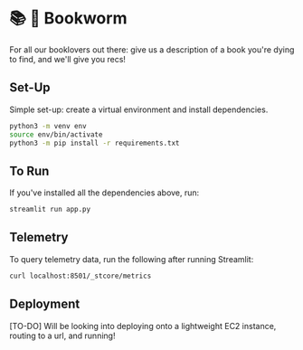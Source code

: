 # 📚 🐛 Bookworm
For all our booklovers out there: give us a description of a book you're dying to find, and we'll give you recs!

## Set-Up

Simple set-up: create a virtual environment and install dependencies.
```bash
python3 -m venv env
source env/bin/activate
python3 -m pip install -r requirements.txt
```

## To Run

If you've installed all the dependencies above, run:

```bash
streamlit run app.py
```

## Telemetry

To query telemetry data, run the following after running Streamlit:

```bash
curl localhost:8501/_stcore/metrics
```

## Deployment

[TO-DO] Will be looking into deploying onto a lightweight EC2 instance, routing to a url, and running!